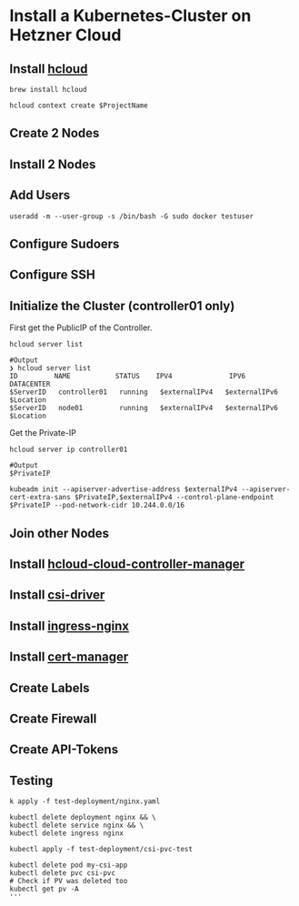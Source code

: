 # Install a Kubernetes-Cluster on Hetzner Cloud

## Install [hcloud](https://github.com/hetznercloud/cli)
```shell
brew install hcloud
```

```shell
hcloud context create $ProjectName
```
## Create 2 Nodes

## Install 2 Nodes

## Add Users

```shell
useradd -m --user-group -s /bin/bash -G sudo docker testuser
```

## Configure Sudoers


## Configure SSH

## Initialize the Cluster (controller01 only)
First get the PublicIP of the Controller.

```shell
hcloud server list
```
```shell
#Output
❯ hcloud server list
ID         NAME           STATUS    IPV4              IPV6          DATACENTER
$ServerID   controller01   running   $externalIPv4   $externalIPv6   $Location
$ServerID   node01         running   $externalIPv4   $externalIPv6   $Location
```

Get the Private-IP
```
hcloud server ip controller01
```
```
#Output
$PrivateIP
```
```shell
kubeadm init --apiserver-advertise-address $externalIPv4 --apiserver-cert-extra-sans $PrivateIP,$externalIPv4 --control-plane-endpoint $PrivateIP --pod-network-cidr 10.244.0.0/16
```
## Join other Nodes

## Install [hcloud-cloud-controller-manager](https://github.com/hetznercloud/hcloud-cloud-controller-manager)

## Install [csi-driver](https://github.com/hetznercloud/csi-driver)

## Install [ingress-nginx](./ingress-nginx/README.md)

## Install [cert-manager](./cert-manager/README.md)

## Create Labels

## Create Firewall

## Create API-Tokens

## Testing
```shell
k apply -f test-deployment/nginx.yaml
```

```shell
kubectl delete deployment nginx && \
kubectl delete service nginx && \
kubectl delete ingress nginx
```

```shell 
kubectl apply -f test-deployment/csi-pvc-test
```

```shell
kubectl delete pod my-csi-app
kubectl delete pvc csi-pvc
# Check if PV was deleted too
kubectl get pv -A
'''